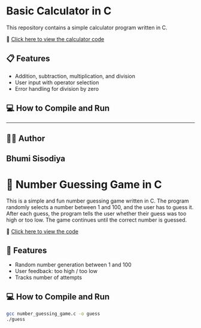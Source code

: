 # Basic Calculator in C

This repository contains a simple calculator program written in C.

🧮 [Click here to view the calculator code](basic_calculator.c)

## 📋 Features
- Addition, subtraction, multiplication, and division
- User input with operator selection
- Error handling for division by zero

## 💻 How to Compile and Run
---

## 👩‍💻 Author

**Bhumi Sisodiya**
---

# 🎯 Number Guessing Game in C

This is a simple and fun number guessing game written in C. The program randomly selects a number between 1 and 100, and the user has to guess it. After each guess, the program tells the user whether their guess was too high or too low. The game continues until the correct number is guessed.

🧠 [Click here to view the code](number_guessing_game.c)

## 🚀 Features
- Random number generation between 1 and 100
- User feedback: too high / too low
- Tracks number of attempts

## 💻 How to Compile and Run

```bash
gcc number_guessing_game.c -o guess
./guess

